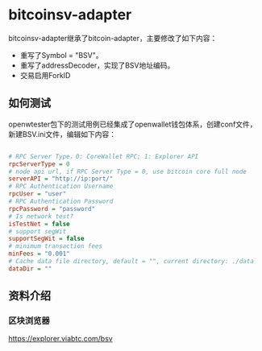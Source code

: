 # bitcoinsv-adapter

bitcoinsv-adapter继承了bitcoin-adapter，主要修改了如下内容：

- 重写了Symbol = "BSV"。
- 重写了addressDecoder，实现了BSV地址编码。
- 交易启用ForkID

## 如何测试

openwtester包下的测试用例已经集成了openwallet钱包体系，创建conf文件，新建BSV.ini文件，编辑如下内容：

```ini

# RPC Server Type，0: CoreWallet RPC; 1: Explorer API
rpcServerType = 0
# node api url, if RPC Server Type = 0, use bitcoin core full node
serverAPI = "http://ip:port/"
# RPC Authentication Username
rpcUser = "user"
# RPC Authentication Password
rpcPassword = "password"
# Is network test?
isTestNet = false
# support segWit
supportSegWit = false
# minimum transaction fees
minFees = "0.001"
# Cache data file directory, default = "", current directory: ./data
dataDir = ""

```

## 资料介绍

### 区块浏览器

https://explorer.viabtc.com/bsv
